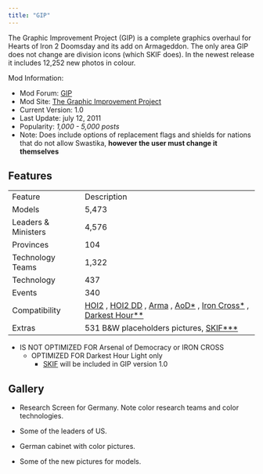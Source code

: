 ```yaml
---
title: "GIP"
---
```


The Graphic Improvement Project (GIP) is a complete graphics overhaul
for Hearts of Iron 2 Doomsday and its add on Armageddon. The only area
GIP does not change are division icons (which SKIF does). In the newest
release it includes 12,252 new photos in colour.

Mod Information:

-   Mod Forum:
    [GIP](http://forum.paradoxplaza.com/forum/showthread.php?t=216762)
-   Mod Site: [The Graphic Improvement
    Project](http://giphoi.wordpress.com/)
-   Current Version: 1.0
-   Last Update: july 12, 2011
-   Popularity: *1,000 - 5,000 posts*
-   Note: Does include options of replacement flags and shields for
    nations that do not allow Swastika, **however the user must change
    it themselves**

##  Features 

|                     |                                                                                                                                                                                                                                                                                                                                                                                                                                                         |
|---------------------|---------------------------------------------------------------------------------------------------------------------------------------------------------------------------------------------------------------------------------------------------------------------------------------------------------------------------------------------------------------------------------------------------------------------------------------------------------|
| Feature             | Description                                                                                                                                                                                                                                                                                                                                                                                                                                             |
| Models              | 5,473                                                                                                                                                                                                                                                                                                                                                                                                                                                   |
| Leaders & Ministers | 4,576                                                                                                                                                                                                                                                                                                                                                                                                                                                   |
| Provinces           | 104                                                                                                                                                                                                                                                                                                                                                                                                                                                     |
| Technology Teams    | 1,322                                                                                                                                                                                                                                                                                                                                                                                                                                                   |
| Technology          | 437                                                                                                                                                                                                                                                                                                                                                                                                                                                     |
| Events              | 340                                                                                                                                                                                                                                                                                                                                                                                                                                                     |
| Compatibility       | [HOI2](/HOI2 "HOI2") , [HOI2 DD](/index.php?title=HOI2_DD&action=edit&redlink=1 "HOI2 DD (page does not exist)") , [Arma](/Arma "Arma") , [AoD\*](/index.php?title=AoD*&action=edit&redlink=1 "AoD* (page does not exist)") , [Iron Cross\*](/index.php?title=Iron_Cross*&action=edit&redlink=1 "Iron Cross* (page does not exist)") , [Darkest Hour\*\*](/index.php?title=Darkest_Hour**&action=edit&redlink=1 "Darkest Hour** (page does not exist)") |
| Extras              | 531 B&W placeholders pictures, [SKIF\*\*\*](/index.php?title=SKIF***&action=edit&redlink=1 "SKIF*** (page does not exist)")                                                                                                                                                                                                                                                                                                                             |

-   IS NOT OPTIMIZED FOR Arsenal of Democracy or IRON CROSS
    -   OPTIMIZED FOR Darkest Hour Light only
        -   [SKIF](/SKIF "SKIF") will be included in GIP version 1.0

##  Gallery 

-   Research Screen for Germany. Note color research teams and color
    technologies.

-   Some of the leaders of US.

-   German cabinet with color pictures.

-   Some of the new pictures for models.
